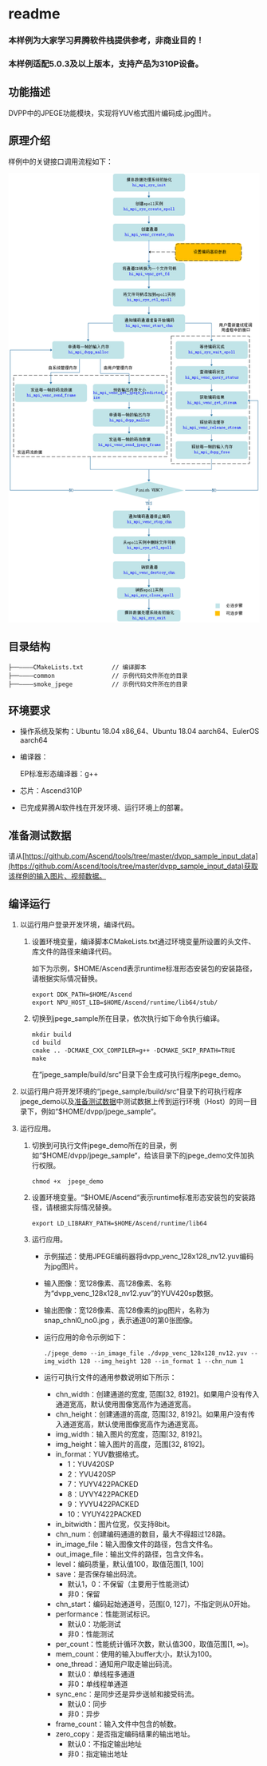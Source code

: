# readme<a name="ZH-CN_TOPIC_0000001072529927"></a>

### 本样例为大家学习昇腾软件栈提供参考，非商业目的！
### 本样例适配5.0.3及以上版本，支持产品为310P设备。


## 功能描述<a name="section09679311389"></a>

DVPP中的JPEGE功能模块，实现将YUV格式图片编码成.jpg图片。

## 原理介绍<a name="section19985135703818"></a>

样例中的关键接口调用流程如下：

![输入图片说明](1596872260762.png)

## 目录结构<a name="section86232112399"></a>

```
├──————CMakeLists.txt        // 编译脚本
├──————common                // 示例代码文件所在的目录
├──————smoke_jpege           // 示例代码文件所在的目录
```

## 环境要求<a name="section10528164623911"></a>

-   操作系统及架构：Ubuntu 18.04 x86\_64、Ubuntu 18.04 aarch64、EulerOS aarch64
-   编译器：

    EP标准形态编译器：g++

-   芯片：Ascend310P
-   已完成昇腾AI软件栈在开发环境、运行环境上的部署。

## 准备测试数据<a name="section13765133092318"></a>

请从[https://github.com/Ascend/tools/tree/master/dvpp_sample_input_data](https://github.com/Ascend/tools/tree/master/dvpp_sample_input_data)获取该样例的输入图片、视频数据。

## 编译运行<a name="section3789175815018"></a>

1. 以运行用户登录开发环境，编译代码。

   1. 设置环境变量，编译脚本CMakeLists.txt通过环境变量所设置的头文件、库文件的路径来编译代码。

      如下为示例，$HOME/Ascend表示runtime标准形态安装包的安装路径，请根据实际情况替换。

      ```
      export DDK_PATH=$HOME/Ascend
      export NPU_HOST_LIB=$HOME/Ascend/runtime/lib64/stub/
      ```

    2. 切换到jpege\_sample所在目录，依次执行如下命令执行编译。

       ```
       mkdir build
       cd build
       cmake .. -DCMAKE_CXX_COMPILER=g++ -DCMAKE_SKIP_RPATH=TRUE
       make
       ```

       在“jpege\_sample/build/src“目录下会生成可执行程序jpege\_demo。



2. 以运行用户将开发环境的“jpege\_sample/build/src“目录下的可执行程序jpege\_demo以及[准备测试数据](#section13765133092318)中测试数据上传到运行环境（Host）的同一目录下，例如“$HOME/dvpp/jpege\_sample“。

3. 运行应用。

   1. 切换到可执行文件jpege\_demo所在的目录，例如“$HOME/dvpp/jpege\_sample“，给该目录下的jpege\_demo文件加执行权限。

      ```
      chmod +x  jpege_demo
      ```

   2. 设置环境变量。“$HOME/Ascend“表示runtime标准形态安装包的安装路径，请根据实际情况替换。

      ```
      export LD_LIBRARY_PATH=$HOME/Ascend/runtime/lib64
      ```

   3. <a name="li163081446765"></a>运行应用。

      - 示例描述：使用JPEGE编码器将dvpp\_venc\_128x128\_nv12.yuv编码为jpg图片。

      - 输入图像：宽128像素、高128像素、名称为“dvpp\_venc\_128x128\_nv12.yuv”的YUV420sp数据。

      - 输出图像：宽128像素、高128像素的jpg图片，名称为snap_chnl0_no0.jpg ，表示通道0的第0张图像。

      - 运行应用的命令示例如下：

        ```
        ./jpege_demo --in_image_file ./dvpp_venc_128x128_nv12.yuv --img_width 128 --img_height 128 --in_format 1 --chn_num 1
        ```

      - 运行可执行文件的通用参数说明如下所示：

        - chn\_width：创建通道的宽度, 范围\[32, 8192\]。如果用户没有传入通道宽高，默认使用图像宽高作为通道宽高。
        - chn\_height：创建通道的高度, 范围\[32, 8192\]。如果用户没有传入通道宽高，默认使用图像宽高作为通道宽高。
        - img\_width：输入图片的宽度，范围\[32, 8192\]。
        - img\_height：输入图片的高度，范围\[32, 8192\]。
        - in\_format：YUV数据格式。
          - 1：YUV420SP
          - 2：YVU420SP
          - 7：YUYV422PACKED
          - 8：UYVY422PACKED
          - 9：YVYU422PACKED
          - 10：VYUY422PACKED
        - in\_bitwidth：图片位宽，仅支持8bit。
        - chn\_num：创建编码通道的数目，最大不得超过128路。
        - in\_image\_file：输入图像文件的路径，包含文件名。
        - out\_image\_file：输出文件的路径，包含文件名。
        - level：编码质量，默认值100，取值范围\[1, 100\]
        - save：是否保存输出码流。
          - 默认1，0：不保留（主要用于性能测试）
          - 非0：保留
        - chn\_start：编码起始通道号，范围\[0, 127\]，不指定则从0开始。
        - performance：性能测试标识。
          - 默认0：功能测试
          - 非0：性能测试
        - per\_count：性能统计循环次数，默认值300，取值范围\[1, ∞\)。
        - mem\_count：使用的输入buffer大小，默认为100。
        - one\_thread：通知用户取走输出码流。
          - 默认0：单线程多通道
          - 非0：单线程单通道
        - sync\_enc：是同步还是异步送帧和接受码流。
          - 默认0：同步
          - 非0：异步
        - frame\_count：输入文件中包含的帧数。
        - zero\_copy：是否指定编码结果的输出地址。
          - 默认0：不指定输出地址
          - 非0：指定输出地址
